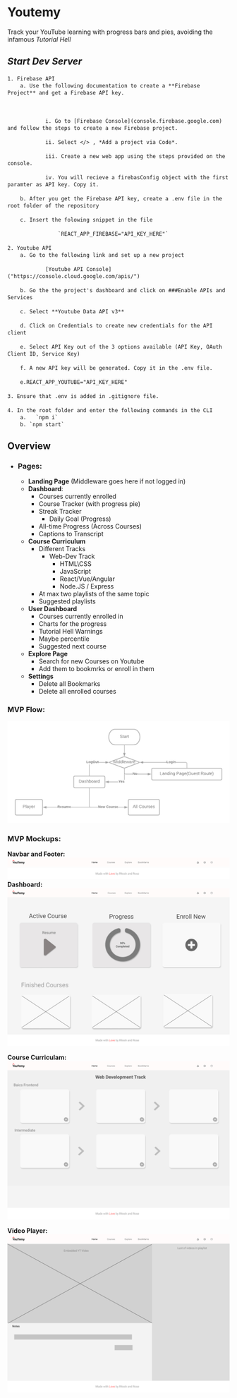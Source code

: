# Youtemy
Track your YouTube learning with progress bars and pies, avoiding the infamous _Tutorial Hell_
<br/>
## _Start Dev Server_
    1. Firebase API 
        a. Use the following documentation to create a **Firebase Project** and get a Firebase API key.
                
                

                i. Go to [Firebase Console](console.firebase.google.com) and follow the steps to create a new Firebase project.

                ii. Select </> , *Add a project via Code*.

                iii. Create a new web app using the steps provided on the console.

                iv. You will recieve a firebasConfig object with the first paramter as API key. Copy it.

        b. After you get the Firebase API key, create a .env file in the root folder of the repository

        c. Insert the folowing snippet in the file
               
             		`REACT_APP_FIREBASE="API_KEY_HERE"`

    2. Youtube API
        a. Go to the following link and set up a new project
                
                [Youtube API Console]("https://console.cloud.google.com/apis/")

        b. Go the the project's dashboard and click on ###Enable APIs and Services

        c. Select **Youtube Data API v3**

        d. Click on Credentials to create new credentials for the API client

        e. Select API Key out of the 3 options available (API Key, OAuth Client ID, Service Key)

        f. A new API key will be generated. Copy it in the .env file.

        e.REACT_APP_YOUTUBE="API_KEY_HERE"

    3. Ensure that .env is added in .gitignore file.

    4. In the root folder and enter the following commands in the CLI
        a.   `npm i`
        b. `npm start`

## Overview

- ### Pages:
    - **Landing Page** (Middleware goes here if not logged in)
    - **Dashboard**:
        - Courses currently enrolled
        - Course Tracker (with progress pie)
        - Streak Tracker
            - Daily Goal (Progress)
        - All-time Progress (Across Courses)
        - Captions to Transcript
    - **Course Curriculum**
        - Different Tracks
            - Web-Dev Track
                - HTML\CSS
                - JavaScript
                - React/Vue/Angular
                - Node.JS / Express
        - At max two playlists of the same topic
        - Suggested playlists
    - **User Dashboard**
        - Courses currently enrolled in
        - Charts for the progress
        - Tutorial Hell Warnings
        - Maybe percentile
        - Suggested next course
    - **Explore Page**
        - Search for new Courses on Youtube
        - Add them to bookmrks or enroll in them
     - **Settings**
        - Delete all Bookmarks
        - Delete all enrolled courses

### MVP Flow:
![NavBar](protoypes/Youtemy-Flow.png)

### MVP Mockups:

**Navbar and Footer:**
![NavBar](protoypes/NavBar.jpg)
![Footer](protoypes/Footer.jpg)
**Dashboard:**
![Dashboard](protoypes/Dashboard.jpg)

**Course Curriculam:**
![CourseCurriculam](protoypes/Course-Curriculum.jpg)

**Video Player:**
![Player](protoypes/Player.png)

